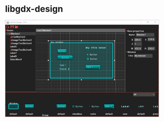 # libgdx-design

![alt text](https://github.com/taluks/libgdx-design/blob/master/editor/resources/LibGDX_Design.png)
